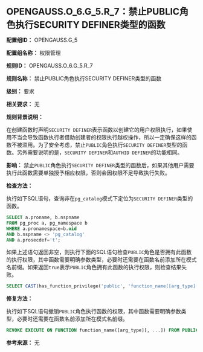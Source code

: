 **<font size="5">OPENGAUSS.O_6.G_5.R_7：禁止PUBLIC角色执行SECURITY DEFINER类型的函数</font>**

**配置组ID：**
OPENGAUSS.G_5

**配置组名称：**
权限管理

**规则ID：**
OPENGAUSS.O_6.G_5.R_7

**规则名称：**
禁止PUBLIC角色执行SECURITY DEFINER类型的函数

**级别：**
要求

**相关要求：**
无

**规则背景说明：**

在创建函数时声明`SECURITY DEFINER`表示函数以创建它的用户权限执行，如果使用不当会导致函数执行者借助创建者的权限执行越权操作，所以一定确保这样的函数不被滥用。为了安全考虑，禁止`PUBLIC`角色执行`SECURITY DEFINER`类型的函数。另外需要说明的是，`SECURITY DEFINER`和`AUTHID DEFINER`的功能相同。

**影响：**
禁止`PUBLIC`角色执行`SECURITY DEFINER`类型的函数后，如果其他用户需要执行此函数需要单独授予相应权限，否则会因权限不足导致执行失败。

**检查方法：**

执行如下SQL语句，查询非在`pg_catalog`模式下定位为`SECURITY DEFINER`类型的函数。

```sql
SELECT a.proname, b.nspname 
FROM pg_proc a, pg_namespace b 
WHERE a.pronamespace=b.oid 
AND b.nspname <> 'pg_catalog' 
AND a.prosecdef='t';
```

如果上述语句返回非空，则执行下面的SQL语句检查`PUBLIC`角色是否拥有此函数的执行权限，其中函数需要明确参数类型，必要时还需要在函数名前添加所在模式名前缀。如果返回`true`表示`PUBLIC`角色拥有此函数的执行权限，则检查结果失败。

```sql
SELECT CAST(has_function_privilege('public', 'function_name([arg_type][, ...])', 'EXECUTE') AS TEXT);
```

**修复方法：**

执行如下SQL语句撤销`PUBLIC`角色执行函数的权限，其中函数需要明确参数类型，必要时还需要在函数名前添加所在模式名前缀。

```sql
REVOKE EXECUTE ON FUNCTION function_name([arg_type][, ...]) FROM PUBLIC;
```

**参考来源：**
无